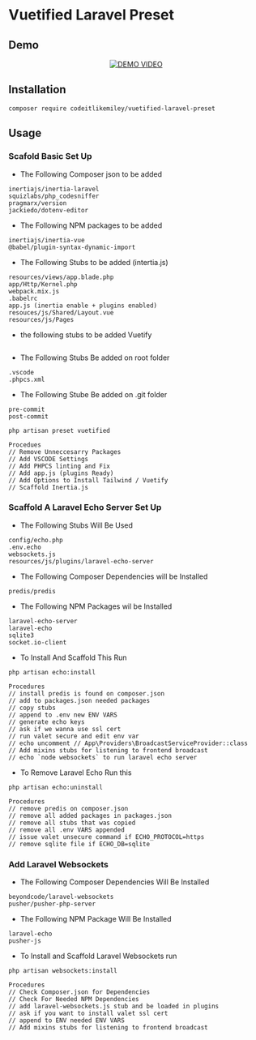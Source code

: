 # Vuetified Laravel Preset

## Demo


<div align="center">
  <a href="https://www.youtube.com/embed/5rTqqHm2cWM"><img src="https://user-images.githubusercontent.com/28816690/59180176-cea84400-8b96-11e9-98da-5758ab036432.png" alt="DEMO VIDEO"></a>
</div>

## Installation

```
composer require codeitlikemiley/vuetified-laravel-preset
```

## Usage

### Scafold Basic Set Up

- The Following Composer json to be added

```
inertiajs/inertia-laravel
squizlabs/php_codesniffer
pragmarx/version
jackiedo/dotenv-editor
```

- The Following NPM packages to be added

```
inertiajs/inertia-vue
@babel/plugin-syntax-dynamic-import
```

- The Following Stubs to be added (intertia.js)

```
resources/views/app.blade.php
app/Http/Kernel.php
webpack.mix.js
.babelrc
app.js (inertia enable + plugins enabled)
resouces/js/Shared/Layout.vue
resources/js/Pages
```

- the following stubs to be added Vuetify

```

```

- The Following Stubs Be added on root folder

```
.vscode
.phpcs.xml
```

- The Following Stube Be added on .git folder

```
pre-commit
post-commit
```

```
php artisan preset vuetified

Procedues
// Remove Unneccesarry Packages
// Add VSCODE Settings
// Add PHPCS linting and Fix
// Add app.js (plugins Ready)
// Add Options to Install Tailwind / Vuetify
// Scaffold Inertia.js
```

### Scaffold A Laravel Echo Server Set Up

- The Following Stubs Will Be Used

```
config/echo.php
.env.echo
websockets.js
resources/js/plugins/laravel-echo-server
```

- The Following Composer Dependencies will be Installed

```
predis/predis

```

- The Following NPM Packages wil be Installed

```
laravel-echo-server
laravel-echo
sqlite3
socket.io-client
```

- To Install And Scaffold This Run

```
php artisan echo:install

Procedures
// install predis is found on composer.json
// add to packages.json needed packages
// copy stubs
// append to .env new ENV VARS
// generate echo keys
// ask if we wanna use ssl cert
// run valet secure and edit env var
// echo uncomment // App\Providers\BroadcastServiceProvider::class
// Add mixins stubs for listening to frontend broadcast
// echo `node websockets` to run laravel echo server

```

- To Remove Laravel Echo Run this

```
php artisan echo:uninstall

Procedures
// remove predis on composer.json
// remove all added packages in packages.json
// remove all stubs that was copied
// remove all .env VARS appended
// issue valet unsecure command if ECHO_PROTOCOL=https
// remove sqlite file if ECHO_DB=sqlite
```

### Add Laravel Websockets

- The Following Composer Dependencies Will Be Installed

```
beyondcode/laravel-websockets
pusher/pusher-php-server
```

- The Following NPM Package Will Be Installed

```
laravel-echo
pusher-js
```

- To Install and Scaffold Laravel Websockets run

```
php artisan websockets:install

Procedures
// Check Composer.json for Dependencies
// Check For Needed NPM Dependencies
// add laravel-websockets.js stub and be loaded in plugins
// ask if you want to install valet ssl cert
// append to ENV needed ENV VARS
// Add mixins stubs for listening to frontend broadcast
```
